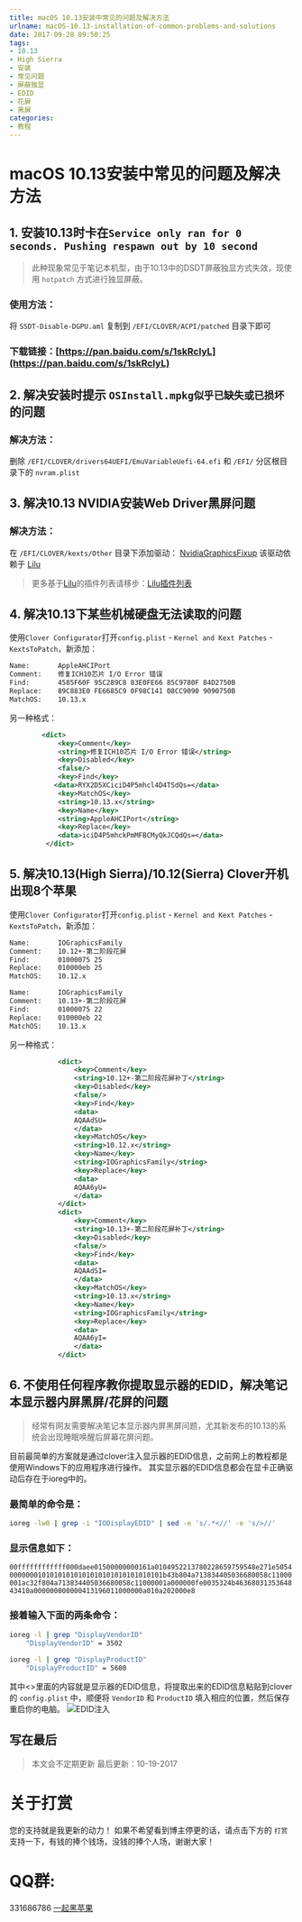 ```yaml
---
title: macOS 10.13安装中常见的问题及解决方法
urlname: macOS-10.13-installation-of-common-problems-and-solutions
date: 2017-09-28 09:50:25
tags:
- 10.13
- High Sierra
- 安装
- 常见问题
- 屏蔽独显
- EDID
- 花屏
- 黑屏
categories:
- 教程
---
```

# macOS 10.13安装中常见的问题及解决方法
## 1. 安装10.13时卡在`Service only ran for 0 seconds. Pushing respawn out by 10 second`
> 此种现象常见于笔记本机型，由于10.13中的DSDT屏蔽独显方式失效，现使用 `hotpatch` 方式进行独显屏蔽。

### 使用方法：
将 `SSDT-Disable-DGPU.aml` 复制到 `/EFI/CLOVER/ACPI/patched` 目录下即可
### 下载链接：[https://pan.baidu.com/s/1skRcIyL](https://pan.baidu.com/s/1skRcIyL)

## 2. 解决安装时提示 `OSInstall.mpkg似乎已缺失或已损坏` 的问题
### 解决方法：
删除 `/EFI/CLOVER/drivers64UEFI/EmuVariableUefi-64.efi` 和 `/EFI/` 分区根目录下的 `nvram.plist`

## 3. 解决10.13 NVIDIA安装Web Driver黑屏问题
### 解决方法：
在 `/EFI/CLOVER/kexts/Other` 目录下添加驱动： [NvidiaGraphicsFixup](https://sourceforge.net/p/nvidiagraphicsfixup) 该驱动依赖于 [Lilu](https://github.com/vit9696/Lilu/releases) 
> 更多基于[Lilu](https://github.com/vit9696/Lilu/)的插件列表请移步：[Lilu插件列表](https://blog.daliansky.net/Existing-Lilu-Plugins.html)

## 4. 解决10.13下某些机械硬盘无法读取的问题
使用`Clover Configurator`打开`config.plist` - `Kernel and Kext Patches` - `KextsToPatch`，新添加：

```sh
Name:       AppleAHCIPort
Comment:    修复ICH10芯片 I/O Error 错误
Find:       4585F60F 95C289C8 83E0FE66 85C9780F 84D2750B
Replace:    89C883E0 FE6685C9 0F98C141 08CC9090 9090750B
MatchOS:    10.13.x
```
另一种格式：

```xml
        <dict>
            <key>Comment</key>
            <string>修复ICH10芯片 I/O Error 错误</string>
            <key>Disabled</key>
            <false/>
            <key>Find</key>
           <data>RYX2D5XCiciD4P5mhcl4D4TSdQs=</data>
            <key>MatchOS</key>
            <string>10.13.x</string>
            <key>Name</key>
            <string>AppleAHCIPort</string>
            <key>Replace</key>
            <data>iciD4P5mhckPmMFBCMyQkJCQdQs=</data>
         </dict>
```

## 5. 解决10.13(High Sierra)/10.12(Sierra) Clover开机出现8个苹果
使用`Clover Configurator`打开`config.plist` - `Kernel and Kext Patches` - `KextsToPatch`，新添加：

```sh
Name:       IOGraphicsFamily
Comment:    10.12+-第二阶段花屏
Find:       01000075 25
Replace:    010000eb 25
MatchOS:    10.12.x
```

```sh
Name:       IOGraphicsFamily
Comment:    10.13+-第二阶段花屏
Find:       01000075 22
Replace:    010000eb 22
MatchOS:    10.13.x
```
另一种格式：

```xml
			<dict>
				<key>Comment</key>
				<string>10.12+-第二阶段花屏补丁</string>
				<key>Disabled</key>
				<false/>
				<key>Find</key>
				<data>
				AQAAdSU=
				</data>
				<key>MatchOS</key>
				<string>10.12.x</string>
				<key>Name</key>
				<string>IOGraphicsFamily</string>
				<key>Replace</key>
				<data>
				AQAA6yU=
				</data>
			</dict>
			<dict>
				<key>Comment</key>
				<string>10.13+-第二阶段花屏补丁</string>
				<key>Disabled</key>
				<false/>
				<key>Find</key>
				<data>
				AQAAdSI=
				</data>
				<key>MatchOS</key>
				<string>10.13.x</string>
				<key>Name</key>
				<string>IOGraphicsFamily</string>
				<key>Replace</key>
				<data>
				AQAA6yI=
				</data>
			</dict>
```

## 6. 不使用任何程序教你提取显示器的EDID，解决笔记本显示器内屏黑屏/花屏的问题
> 经常有网友需要解决笔记本显示器内屏黑屏问题，尤其新发布的10.13的系统会出现睡眠唤醒后屏幕花屏问题。

目前最简单的方案就是通过clover注入显示器的EDID信息，之前网上的教程都是使用Windows下的应用程序进行操作。
其实显示器的EDID信息都会在显卡正确驱动后存在于ioreg中的。

### 最简单的命令是：

```bash
ioreg -lw0 | grep -i "IODisplayEDID" | sed -e 's/.*<//' -e 's/>//'
```
### 显示信息如下：

` 00ffffffffffff000daee01500000000161a0104952213780228659759548e271e505400000001010101010101010101010101010101b43b804a713834405036680058c11000001ac32f804a713834405036680058c11000001a000000fe0035324b4636803135364843410a000000000000413196011000000a010a202000e8
`
### 接着输入下面的两条命令：
```bash
ioreg -l | grep "DisplayVendorID"  
    "DisplayVendorID" = 3502
    
ioreg -l | grep "DisplayProductID"  
    "DisplayProductID" = 5600
```
其中<>里面的内容就是显示器的EDID信息，将提取出来的EDID信息粘贴到clover的 `config.plist` 中，顺便将 `VendorID` 和 `ProductID` 填入相应的位置，然后保存重启你的电脑。
![EDID注入](http://ous2s14vo.bkt.clouddn.com/EDID注入.png)

## 写在最后
> 本文会不定期更新
> 最后更新：10-19-2017

# 关于打赏
您的支持就是我更新的动力！
如果不希望看到博主停更的话，请点击下方的 `打赏` 支持一下，有钱的捧个钱场，没钱的捧个人场，谢谢大家！

# QQ群:
331686786 [一起黑苹果](http://shang.qq.com/wpa/qunwpa?idkey=db511a29e856f37cbb871108ffa77a6e79dde47e491b8f2c8d8fe4d3c310de91)



